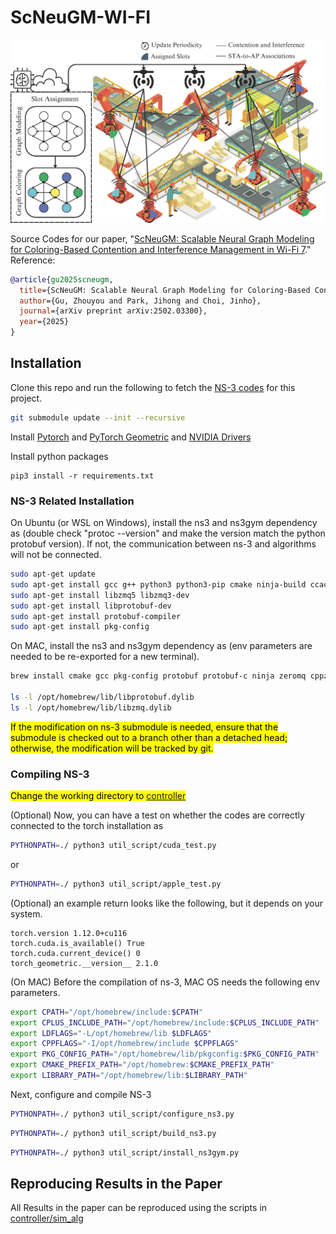 # ScNeuGM-WI-FI

![system](contention_and_interference.png)



Source Codes for our paper, "[ScNeuGM: Scalable Neural Graph Modeling for Coloring-Based Contention and Interference Management in Wi-Fi 7](https://arxiv.org/pdf/2502.03300)." Reference:

```bibtex
@article{gu2025scneugm,
  title={ScNeuGM: Scalable Neural Graph Modeling for Coloring-Based Contention and Interference Management in Wi-Fi 7},
  author={Gu, Zhouyou and Park, Jihong and Choi, Jinho},
  journal={arXiv preprint arXiv:2502.03300},
  year={2025}
}
```

## Installation
Clone this repo and run the following to fetch the [NS-3 codes](https://github.com/zhouyou-gu/ns-3-dev-ac-grl-wi-fi.git) for this project.
```bash
git submodule update --init --recursive
```

Install [Pytorch](https://pytorch.org/get-started/locally/) and [PyTorch Geometric](https://pytorch-geometric.readthedocs.io/en/latest/install/installation.html) and [NVIDIA Drivers](https://ubuntu.com/server/docs/nvidia-drivers-installation)

Install python packages
```
pip3 install -r requirements.txt
```

### NS-3 Related Installation

On Ubuntu (or WSL on Windows), install the ns3 and ns3gym dependency as (double check "protoc --version" and make the version match the python protobuf version). If not, the communication between ns-3 and algorithms will not be connected.
```bash
sudo apt-get update
sudo apt-get install gcc g++ python3 python3-pip cmake ninja-build ccache
sudo apt-get install libzmq5 libzmq3-dev
sudo apt-get install libprotobuf-dev
sudo apt-get install protobuf-compiler
sudo apt-get install pkg-config
```

On MAC, install the ns3 and ns3gym dependency as (env parameters are needed to be re-exported for a new terminal).
```bash
brew install cmake gcc pkg-config protobuf protobuf-c ninja zeromq cppzmq ccache

ls -l /opt/homebrew/lib/libprotobuf.dylib
ls -l /opt/homebrew/lib/libzmq.dylib
```

<mark>If the modification on ns-3 submodule is needed, ensure that the submodule is checked out to a branch other than a detached head; otherwise, the modification will be tracked by git.<mark>

### Compiling NS-3

<mark>Change the working directory to [controller](controller)</mark>


(Optional) Now, you can have a test on whether the codes are correctly connected to the torch installation as 
```bash
PYTHONPATH=./ python3 util_script/cuda_test.py
```
or
```bash
PYTHONPATH=./ python3 util_script/apple_test.py
```
(Optional) an example return looks like the following, but it depends on your system.
```
torch.version 1.12.0+cu116
torch.cuda.is_available() True
torch.cuda.current_device() 0
torch_geometric.__version__ 2.1.0
```

(On MAC) Before the compilation of ns-3, MAC OS needs the following env parameters.

```bash
export CPATH="/opt/homebrew/include:$CPATH"
export CPLUS_INCLUDE_PATH="/opt/homebrew/include:$CPLUS_INCLUDE_PATH"
export LDFLAGS="-L/opt/homebrew/lib $LDFLAGS"
export CPPFLAGS="-I/opt/homebrew/include $CPPFLAGS"
export PKG_CONFIG_PATH="/opt/homebrew/lib/pkgconfig:$PKG_CONFIG_PATH"
export CMAKE_PREFIX_PATH="/opt/homebrew:$CMAKE_PREFIX_PATH"
export LIBRARY_PATH="/opt/homebrew/lib:$LIBRARY_PATH"
```

Next, configure and compile NS-3
```bash
PYTHONPATH=./ python3 util_script/configure_ns3.py
```

```bash
PYTHONPATH=./ python3 util_script/build_ns3.py
```

```bash
PYTHONPATH=./ python3 util_script/install_ns3gym.py
```

## Reproducing Results in the Paper
All Results in the paper can be reproduced using the scripts in [controller/sim_alg](controller/sim_alg)